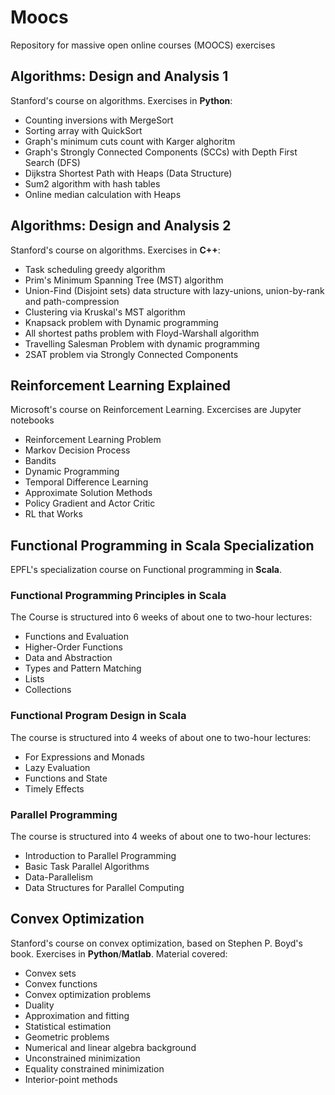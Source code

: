 # Moocs

Repository for massive open online courses (MOOCS) exercises

## Algorithms: Design and Analysis 1

Stanford's course on algorithms. Exercises in **Python**:

- Counting inversions with MergeSort
- Sorting array with QuickSort
- Graph's minimum cuts count with Karger alghoritm
- Graph's Strongly Connected Components (SCCs) with Depth First Search (DFS)
- Dijkstra Shortest Path with Heaps (Data Structure)
- Sum2 algorithm with hash tables
- Online median calculation with Heaps

## Algorithms: Design and Analysis 2

Stanford's course on algorithms. Exercises in **C++**:

- Task scheduling greedy algorithm
- Prim's Minimum Spanning Tree (MST) algorithm
- Union-Find (Disjoint sets) data structure with lazy-unions, union-by-rank and path-compression
- Clustering via Kruskal's MST algorithm
- Knapsack problem with Dynamic programming
- All shortest paths problem with Floyd-Warshall algorithm
- Travelling Salesman Problem with dynamic programming
- 2SAT problem via Strongly Connected Components

## Reinforcement Learning Explained

Microsoft's course on Reinforcement Learning. Excercises are Jupyter notebooks

- Reinforcement Learning Problem
- Markov Decision Process
- Bandits
- Dynamic Programming
- Temporal Difference Learning
- Approximate Solution Methods
- Policy Gradient and Actor Critic
- RL that Works

## Functional Programming in Scala Specialization

EPFL's specialization course on Functional programming in **Scala**.

### Functional Programming Principles in Scala

The Course is structured into 6 weeks of about one to two-hour lectures:

- Functions and Evaluation
- Higher-Order Functions
- Data and Abstraction
- Types and Pattern Matching
- Lists
- Collections

### Functional Program Design in Scala

The course is structured into 4 weeks of about one to two-hour lectures:

- For Expressions and Monads
- Lazy Evaluation
- Functions and State
- Timely Effects

### Parallel Programming

The course is structured into 4 weeks of about one to two-hour lectures:

- Introduction to Parallel Programming
- Basic Task Parallel Algorithms
- Data-Parallelism
- Data Structures for Parallel Computing

## Convex Optimization

Stanford's course on convex optimization, based on Stephen P. Boyd's book.
Exercises in **Python**/**Matlab**. Material covered:

- Convex sets
- Convex functions
- Convex optimization problems
- Duality
- Approximation and fitting
- Statistical estimation
- Geometric problems
- Numerical and linear algebra background
- Unconstrained minimization
- Equality constrained minimization
- Interior-point methods
